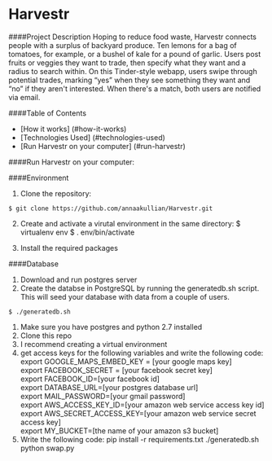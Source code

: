 Harvestr
========

####Project Description
Hoping to reduce food waste, Harvestr connects people with a surplus of backyard produce.  Ten lemons for a bag of tomatoes, for example, or a bushel of kale for a pound of garlic. Users post fruits or veggies they want to trade, then specify what they want and a radius to search within. On this Tinder-style webapp, users swipe through potential trades, marking “yes” when they see something they want and “no” if they aren't interested. When there's a match, both users are notified via email.

####Table of Contents
- [How it works] (#how-it-works)
- [Technologies Used] (#technologies-used)
- [Run Harvestr on your computer] (#run-harvestr)

####Run Harvestr on your computer:

####Environment

1) Clone the repository:
<pre><code>$ git clone https://github.com/annaakullian/Harvestr.git</code></pre>

2) Create and activate a virutal environment in the same directory:
$ virtualenv env
$ . env/bin/activate
</code></pre>

3) Install the required packages 

####Database

1) Download and run postgres server
2) Create the databse in PostgreSQL by running the generatedb.sh script. This will seed your database with data from a couple of users.
<pre><code>$ ./generatedb.sh </code></pre>

1. Make sure you have postgres and python 2.7 installed 
2. Clone this repo
3. I recommend creating a virtual environment
4. get access keys for the following variables and write the following code:<br/>
export GOOGLE_MAPS_EMBED_KEY = [your google maps key]<br/>
export FACEBOOK_SECRET = [your facebook secret key]<br/>
export FACEBOOK_ID=[your facebook id]<br/>
export DATABASE_URL=[your postgres database url]<br/>
export MAIL_PASSWORD=[your gmail password]<br/>
export AWS_ACCESS_KEY_ID=[your amazon web service access key id]<br/>
export AWS_SECRET_ACCESS_KEY=[your amazon web service secret access key]<br/>
export MY_BUCKET=[the name of your amazon s3 bucket]<br/>
5.  Write the following code:
pip install -r requirements.txt
./generatedb.sh
python swap.py 

  

